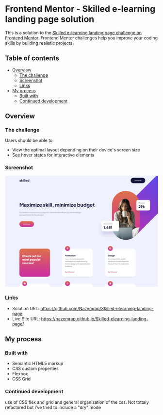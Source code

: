 # Frontend Mentor - Skilled e-learning landing page solution

This is a solution to the [Skilled e-learning landing page challenge on Frontend Mentor](https://www.frontendmentor.io/challenges/skilled-elearning-landing-page-S1ObDrZ8q). Frontend Mentor challenges help you improve your coding skills by building realistic projects.

## Table of contents

- [Overview](#overview)
  - [The challenge](#the-challenge)
  - [Screenshot](#screenshot)
  - [Links](#links)
- [My process](#my-process)
  - [Built with](#built-with)
  - [Continued development](#continued-development)


## Overview

### The challenge

Users should be able to:

- View the optimal layout depending on their device's screen size
- See hover states for interactive elements

### Screenshot

![](./screenshot.jpg)

### Links

- Solution URL: https://github.com/Nazemrap/Skilled-elearning-landing-page
- Live Site URL: https://nazemrap.github.io/Skilled-elearning-landing-page/

## My process

### Built with

- Semantic HTML5 markup
- CSS custom properties
- Flexbox
- CSS Grid


### Continued development

use of CSS flex and grid and general organization of the css. Not tottaly refactored but i've tried to include a "dry" mode 
